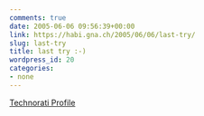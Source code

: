 ```yaml
---
comments: true
date: 2005-06-06 09:56:39+00:00
link: https://habi.gna.ch/2005/06/06/last-try/
slug: last-try
title: last try :-)
wordpress_id: 20
categories:
- none
---
```


[Technorati Profile](http://www.technorati.com/claim/ga46p8wn7)
